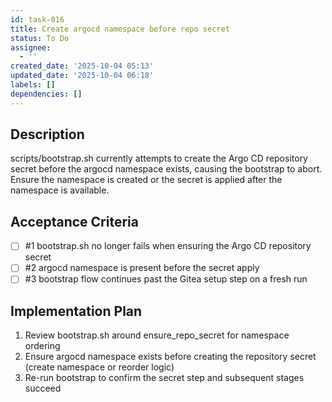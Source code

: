 ```yaml
---
id: task-016
title: Create argocd namespace before repo secret
status: To Do
assignee:
  - ''
created_date: '2025-10-04 05:13'
updated_date: '2025-10-04 06:18'
labels: []
dependencies: []
---
```


## Description

<!-- SECTION:DESCRIPTION:BEGIN -->
scripts/bootstrap.sh currently attempts to create the Argo CD repository secret before the argocd namespace exists, causing the bootstrap to abort. Ensure the namespace is created or the secret is applied after the namespace is available.
<!-- SECTION:DESCRIPTION:END -->

## Acceptance Criteria
<!-- AC:BEGIN -->
- [ ] #1 bootstrap.sh no longer fails when ensuring the Argo CD repository secret
- [ ] #2 argocd namespace is present before the secret apply
- [ ] #3 bootstrap flow continues past the Gitea setup step on a fresh run
<!-- AC:END -->

## Implementation Plan

<!-- SECTION:PLAN:BEGIN -->
1. Review bootstrap.sh around ensure_repo_secret for namespace ordering
2. Ensure argocd namespace exists before creating the repository secret (create namespace or reorder logic)
3. Re-run bootstrap to confirm the secret step and subsequent stages succeed
<!-- SECTION:PLAN:END -->
